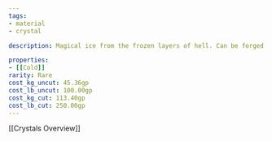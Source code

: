 ```yaml
---
tags:
- material
- crystal

description: Magical ice from the frozen layers of hell. Can be forged and formed as easily as steel. It is gray-blue and almost completely opaque.

properties:
- [[Cold]]
rarity: Rare
cost_kg_uncut: 45.36gp
cost_lb_uncut: 100.00gp
cost_kg_cut: 113.40gp
cost_lb_cut: 250.00gp
---
```

[[Crystals Overview]]